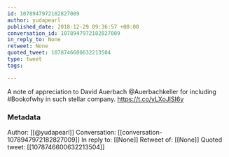 ```yaml
---
id: 1078947972182827009
author: yudapearl
published_date: 2018-12-29 09:36:57 +00:00
conversation_id: 1078947972182827009
in_reply_to: None
retweet: None
quoted_tweet: 1078746600632213504
type: tweet
tags:

---
```


A note of appreciation to David Auerbach @Auerbachkeller for including #Bookofwhy in such stellar company. https://t.co/yLXoJlSI6y

### Metadata

Author: [[@yudapearl]]
Conversation: [[conversation-1078947972182827009]]
In reply to: [[None]]
Retweet of: [[None]]
Quoted tweet: [[1078746600632213504]]
